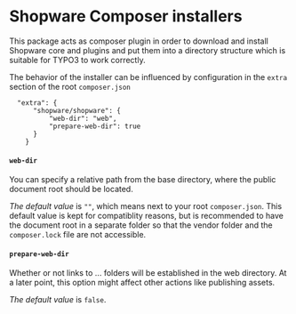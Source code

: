 Shopware Composer installers
=============================

This package acts as composer plugin in order to download and install
Shopware core and plugins and put them into a directory structure
which is suitable for TYPO3 to work correctly.

The behavior of the installer can be influenced by configuration in the `extra` section of the root `composer.json`

```
  "extra": {
      "shopware/shopware": {
          "web-dir": "web",
          "prepare-web-dir": true
      }
    }
```

#### `web-dir`
You can specify a relative path from the base directory, where the public document root should be located.

*The default value* is `""`, which means next to your root `composer.json`. This default value is kept for compatiblity reasons, but is recommended to have the document root in a separate folder so that the vendor folder and the `composer.lock` file are not accessible.

#### `prepare-web-dir`
Whether or not links to ... folders will be established in the web directory.
At a later point, this option might affect other actions like publishing assets.

*The default value* is `false`.
